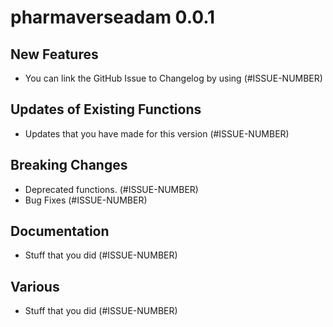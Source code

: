 # pharmaverseadam 0.0.1

## New Features

 - You can link the GitHub Issue to Changelog by using (#ISSUE-NUMBER)

## Updates of Existing Functions

 - Updates that you have made for this version (#ISSUE-NUMBER)

## Breaking Changes

 - Deprecated functions. (#ISSUE-NUMBER)
 - Bug Fixes (#ISSUE-NUMBER)

## Documentation

 - Stuff that you did (#ISSUE-NUMBER)

## Various

 - Stuff that you did (#ISSUE-NUMBER)
